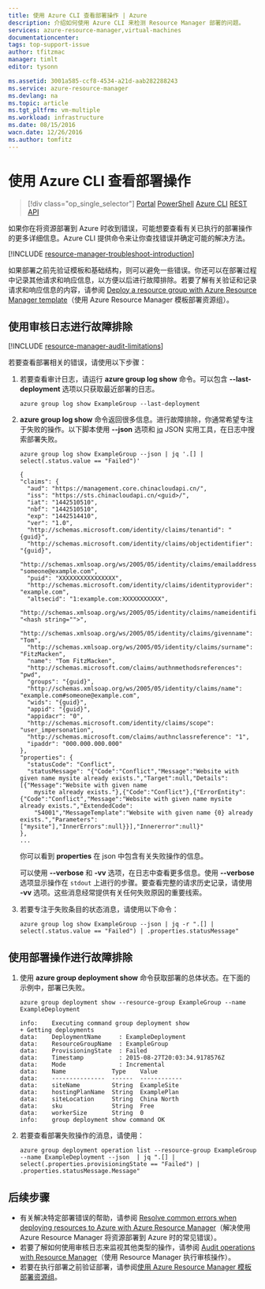 ```yaml
---
title: 使用 Azure CLI 查看部署操作 | Azure
description: 介绍如何使用 Azure CLI 来检测 Resource Manager 部署的问题。
services: azure-resource-manager,virtual-machines
documentationcenter: 
tags: top-support-issue
author: tfitzmac
manager: timlt
editor: tysonn

ms.assetid: 3001a585-ccf8-4534-a21d-aab282288243
ms.service: azure-resource-manager
ms.devlang: na
ms.topic: article
ms.tgt_pltfrm: vm-multiple
ms.workload: infrastructure
ms.date: 08/15/2016
wacn.date: 12/26/2016
ms.author: tomfitz
---
```


# 使用 Azure CLI 查看部署操作
>[!div class="op_single_selector"]
[Portal](./resource-manager-troubleshoot-deployments-portal.md)
[PowerShell](./resource-manager-troubleshoot-deployments-powershell.md)
[Azure CLI](./resource-manager-troubleshoot-deployments-cli.md)
[REST API](./resource-manager-troubleshoot-deployments-rest.md)

如果你在将资源部署到 Azure 时收到错误，可能想要查看有关已执行的部署操作的更多详细信息。Azure CLI 提供命令来让你查找错误并确定可能的解决方法。

[!INCLUDE [resource-manager-troubleshoot-introduction](../../includes/resource-manager-troubleshoot-introduction.md)]

如果部署之前先验证模板和基础结构，则可以避免一些错误。你还可以在部署过程中记录其他请求和响应信息，以方便以后进行故障排除。若要了解有关验证和记录请求和响应信息的内容，请参阅 [Deploy a resource group with Azure Resource Manager template](./resource-group-template-deploy-cli.md)（使用 Azure Resource Manager 模板部署资源组）。

## 使用审核日志进行故障排除
[!INCLUDE [resource-manager-audit-limitations](../../includes/resource-manager-audit-limitations.md)]

若要查看部署相关的错误，请使用以下步骤：

1. 若要查看审计日志，请运行 **azure group log show** 命令。可以包含 **--last-deployment** 选项以只获取最近部署的日志。

    ```
    azure group log show ExampleGroup --last-deployment
    ```
2. **azure group log show** 命令返回很多信息。进行故障排除，你通常希望专注于失败的操作。以下脚本使用 **--json** 选项和 [jq](https://stedolan.github.io/jq/) JSON 实用工具，在日志中搜索部署失败。

    ```
    azure group log show ExampleGroup --json | jq '.[] | select(.status.value == "Failed")'

    {
    "claims": {
      "aud": "https://management.core.chinacloudapi.cn/",
      "iss": "https://sts.chinacloudapi.cn/<guid>/",
      "iat": "1442510510",
      "nbf": "1442510510",
      "exp": "1442514410",
      "ver": "1.0",
      "http://schemas.microsoft.com/identity/claims/tenantid": "{guid}",
      "http://schemas.microsoft.com/identity/claims/objectidentifier": "{guid}",
      "http://schemas.xmlsoap.org/ws/2005/05/identity/claims/emailaddress": "someone@example.com",
      "puid": "XXXXXXXXXXXXXXXX",
      "http://schemas.microsoft.com/identity/claims/identityprovider": "example.com",
      "altsecid": "1:example.com:XXXXXXXXXXX",
      "http://schemas.xmlsoap.org/ws/2005/05/identity/claims/nameidentifier": "<hash string="">",
      "http://schemas.xmlsoap.org/ws/2005/05/identity/claims/givenname": "Tom",
      "http://schemas.xmlsoap.org/ws/2005/05/identity/claims/surname": "FitzMacken",
      "name": "Tom FitzMacken",
      "http://schemas.microsoft.com/claims/authnmethodsreferences": "pwd",
      "groups": "{guid}",
      "http://schemas.xmlsoap.org/ws/2005/05/identity/claims/name": "example.com#someone@example.com",
      "wids": "{guid}",
      "appid": "{guid}",
      "appidacr": "0",
      "http://schemas.microsoft.com/identity/claims/scope": "user_impersonation",
      "http://schemas.microsoft.com/claims/authnclassreference": "1",
      "ipaddr": "000.000.000.000"
    },
    "properties": {
      "statusCode": "Conflict",
      "statusMessage": "{"Code":"Conflict","Message":"Website with given name mysite already exists.","Target":null,"Details":[{"Message":"Website with given name
        mysite already exists."},{"Code":"Conflict"},{"ErrorEntity":{"Code":"Conflict","Message":"Website with given name mysite already exists.","ExtendedCode":
        "54001","MessageTemplate":"Website with given name {0} already exists.","Parameters":["mysite"],"InnerErrors":null}}],"Innererror":null}"
    },
    ...
    ```

    你可以看到 **properties** 在 json 中包含有关失败操作的信息。

    可以使用 **--verbose** 和 **-vv** 选项，在日志中查看更多信息。使用 **--verbose** 选项显示操作在 `stdout` 上进行的步骤。要查看完整的请求历史记录，请使用 **-vv** 选项。这些消息经常提供有关任何失败原因的重要线索。
3. 若要专注于失败条目的状态消息，请使用以下命令：

    ```
    azure group log show ExampleGroup --json | jq -r ".[] | select(.status.value == "Failed") | .properties.statusMessage"
    ```

## 使用部署操作进行故障排除
1. 使用 **azure group deployment show** 命令获取部署的总体状态。在下面的示例中，部署已失败。

    ```
    azure group deployment show --resource-group ExampleGroup --name ExampleDeployment

    info:    Executing command group deployment show
    + Getting deployments
    data:    DeploymentName     : ExampleDeployment
    data:    ResourceGroupName  : ExampleGroup
    data:    ProvisioningState  : Failed
    data:    Timestamp          : 2015-08-27T20:03:34.9178576Z
    data:    Mode               : Incremental
    data:    Name             Type    Value
    data:    ---------------  ------  ------------
    data:    siteName         String  ExampleSite
    data:    hostingPlanName  String  ExamplePlan
    data:    siteLocation     String  China North
    data:    sku              String  Free
    data:    workerSize       String  0
    info:    group deployment show command OK
    ```
2. 若要查看部署失败操作的消息，请使用：

    ```
    azure group deployment operation list --resource-group ExampleGroup --name ExampleDeployment --json  | jq ".[] | select(.properties.provisioningState == "Failed") | .properties.statusMessage.Message"
    ```

## 后续步骤
* 有关解决特定部署错误的帮助，请参阅 [Resolve common errors when deploying resources to Azure with Azure Resource Manager](./resource-manager-common-deployment-errors.md)（解决使用 Azure Resource Manager 将资源部署到 Azure 时的常见错误）。
* 若要了解如何使用审核日志来监视其他类型的操作，请参阅 [Audit operations with Resource Manager](./resource-group-audit.md)（使用 Resource Manager 执行审核操作）。
* 若要在执行部署之前验证部署，请参阅[使用 Azure Resource Manager 模板部署资源组](./resource-group-template-deploy.md)。

<!---HONumber=Mooncake_1219_2016-->